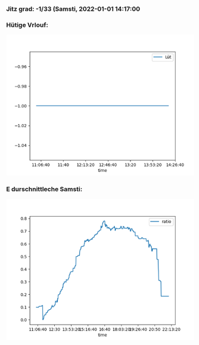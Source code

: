 ### Jitz grad: -1/33 (Samsti, 2022-01-01 14:17:00

### Hütige Vrlouf:
![Graph](Today.png)

### E durschnittleche Samsti:
![Graph](Samsti.png)